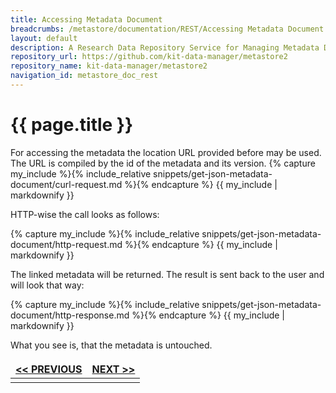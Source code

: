 ```yaml
---
title: Accessing Metadata Document
breadcrumbs: /metastore/documentation/REST/Accessing Metadata Document
layout: default
description: A Research Data Repository Service for Managing Metadata Documents based on JSON or XML.
repository_url: https://github.com/kit-data-manager/metastore2
repository_name: kit-data-manager/metastore2
navigation_id: metastore_doc_rest
---
```


# {{ page.title }}

For accessing the metadata the location URL provided before may be used.
The URL is compiled by the id of the metadata and its version.
{% capture my_include %}{% include_relative snippets/get-json-metadata-document/curl-request.md %}{% endcapture %}
{{ my_include | markdownify }}

HTTP-wise the call looks as follows: 

{% capture my_include %}{% include_relative snippets/get-json-metadata-document/http-request.md %}{% endcapture %}
{{ my_include | markdownify }}

The linked metadata will be returned. The result is sent back to the user and will look that way:

{% capture my_include %}{% include_relative snippets/get-json-metadata-document/http-response.md %}{% endcapture %}
{{ my_include | markdownify }}

What you see is, that the metadata is untouched.

<style>
td, th {
   border: none!important;
}
</style>
|[<< PREVIOUS](register-metadata.html)| [NEXT >>](get-metadata-record.html) |
|:----|----:|
| | |

